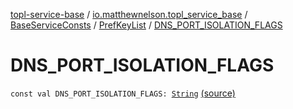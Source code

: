 [topl-service-base](../../../index.md) / [io.matthewnelson.topl_service_base](../../index.md) / [BaseServiceConsts](../index.md) / [PrefKeyList](index.md) / [DNS_PORT_ISOLATION_FLAGS](./-d-n-s_-p-o-r-t_-i-s-o-l-a-t-i-o-n_-f-l-a-g-s.md)

# DNS_PORT_ISOLATION_FLAGS

`const val DNS_PORT_ISOLATION_FLAGS: `[`String`](https://kotlinlang.org/api/latest/jvm/stdlib/kotlin/-string/index.html) [(source)](https://github.com/05nelsonm/TorOnionProxyLibrary-Android/blob/master/topl-service-base/src/main/java/io/matthewnelson/topl_service_base/BaseServiceConsts.kt#L248)